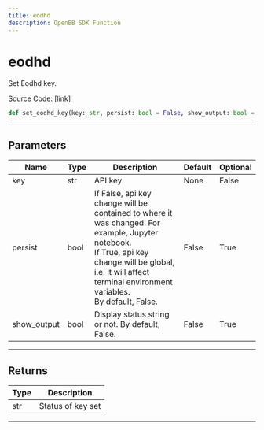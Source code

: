 ```yaml
---
title: eodhd
description: OpenBB SDK Function
---
```


# eodhd

Set Eodhd key.

Source Code: [[link](https://github.com/OpenBB-finance/OpenBBTerminal/tree/main/openbb_terminal/keys_model.py#L2090)]

```python
def set_eodhd_key(key: str, persist: bool = False, show_output: bool = False) -> str
```
---
## Parameters

| Name | Type | Description | Default | Optional |
| ---- | ---- | ----------- | ------- | -------- |
| key | str | API key | None | False |
| persist | bool | If False, api key change will be contained to where it was changed. For example, Jupyter notebook.<br/>If True, api key change will be global, i.e. it will affect terminal environment variables.<br/>By default, False. | False | True |
| show_output | bool | Display status string or not. By default, False. | False | True |

---
## Returns

| Type | Description |
| ---- | ----------- |
| str | Status of key set |

---
